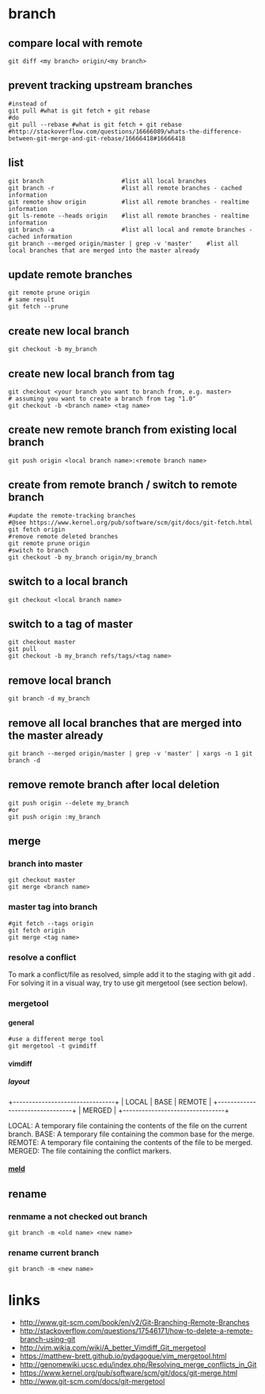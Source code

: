 # branch

## compare local with remote

    git diff <my branch> origin/<my branch>

## prevent tracking upstream branches

    #instead of
    git pull #what is git fetch + git rebase
    #do
    git pull --rebase #what is git fetch + git rebase
    #http://stackoverflow.com/questions/16666089/whats-the-difference-between-git-merge-and-git-rebase/16666418#16666418

## list

    git branch                      #list all local branches
    git branch -r                   #list all remote branches - cached information
    git remote show origin          #list all remote branches - realtime information
    git ls-remote --heads origin    #list all remote branches - realtime information
    git branch -a                   #list all local and remote branches - cached information
    git branch --merged origin/master | grep -v 'master'    #list all local branches that are merged into the master already

## update remote branches

    git remote prune origin
    # same result
    git fetch --prune

## create new local branch

    git checkout -b my_branch

## create new local branch from tag

    git checkout <your branch you want to branch from, e.g. master>
    # assuming you want to create a branch from tag "1.0"
    git checkout -b <branch name> <tag name>

## create new remote branch from existing local branch

    git push origin <local branch name>:<remote branch name>

## create from remote branch / switch to remote branch

    #update the remote-tracking branches
    #@see https://www.kernel.org/pub/software/scm/git/docs/git-fetch.html
    git fetch origin
    #remove remote deleted branches
    git remote prune origin 
    #switch to branch
    git checkout -b my_branch origin/my_branch

## switch to a local branch

    git checkout <local branch name>

## switch to a tag of master

    git checkout master
    git pull
    git checkout -b my_branch refs/tags/<tag name>

## remove local branch

    git branch -d my_branch

## remove all local branches that are merged into the master already

    git branch --merged origin/master | grep -v 'master' | xargs -n 1 git branch -d

## remove remote branch after local deletion

    git push origin --delete my_branch
    #or
    git push origin :my_branch

## merge

### branch into master

    git checkout master
    git merge <branch name>

### master tag into branch

    #git fetch --tags origin
    git fetch origin
    git merge <tag name>

### resolve a conflict

To mark a conflict/file as resolved, simple add it to the staging with git add <directory or file name>.
For solving it in a visual way, try to use git mergetool (see section below).

### mergetool

#### general

```
#use a different merge tool
git mergetool -t gvimdiff
```

#### vimdiff

##### layout

+--------------------------------+
| LOCAL  |     BASE     | REMOTE |
+--------------------------------+
|             MERGED             |
+--------------------------------+

LOCAL:  A temporary file containing the contents of the file on the current branch.
BASE:   A temporary file containing the common base for the merge.
REMOTE: A temporary file containing the contents of the file to be merged.
MERGED: The file containing the conflict markers.

#### [meld](http://meldmerge.org/)

## rename

### renmame a not checked out branch

```
git branch -m <old name> <new name>
```

### rename current branch

```
git branch -m <new name>
```

# links

* http://www.git-scm.com/book/en/v2/Git-Branching-Remote-Branches
* http://stackoverflow.com/questions/17546171/how-to-delete-a-remote-branch-using-git
* http://vim.wikia.com/wiki/A_better_Vimdiff_Git_mergetool
* https://matthew-brett.github.io/pydagogue/vim_mergetool.html
* http://genomewiki.ucsc.edu/index.php/Resolving_merge_conflicts_in_Git
* https://www.kernel.org/pub/software/scm/git/docs/git-merge.html
* http://www.git-scm.com/docs/git-mergetool
